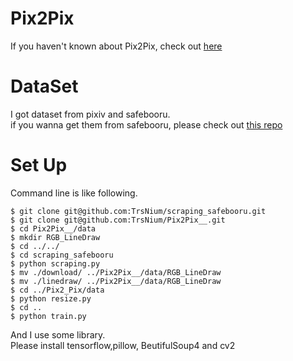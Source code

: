 # Pix2Pix
If you haven't known about Pix2Pix, check out [here](https://arxiv.org/abs/1611.07004)     

# DataSet
I got dataset from pixiv and safebooru.    
if you wanna get them from safebooru, please check out [this repo](https://github.com/TrsNium/scraping_safebooru)
    
# Set Up
Command line is like following.
```
$ git clone git@github.com:TrsNium/scraping_safebooru.git
$ git clone git@github.com:TrsNium/Pix2Pix__.git
$ cd Pix2Pix__/data
$ mkdir RGB_LineDraw
$ cd ../../
$ cd scraping_safebooru
$ python scraping.py
$ mv ./download/ ../Pix2Pix__/data/RGB_LineDraw
$ mv ./linedraw/ ../Pix2Pix__/data/RGB_LineDraw
$ cd ../Pix2_Pix/data
$ python resize.py
$ cd ..
$ python train.py
```     
And I use some library.    
Please install tensorflow,pillow, BeutifulSoup4 and cv2
